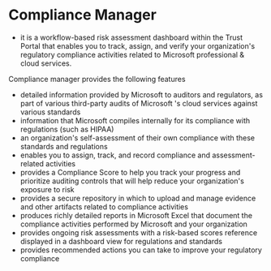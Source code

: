 # Compliance Manager

- it is a workflow-based risk assessment dashboard within the Trust Portal that enables you to track, assign, and verify your organization's regulatory compliance activities related to Microsoft professional & cloud services.

Compliance manager provides the following features

- detailed information provided by Microsoft to auditors and regulators, as part of various third-party audits of Microsoft 's cloud services against various standards
- information that Microsoft compiles internally for its compliance with regulations (such as HIPAA)
- an organization's self-assessment of their own compliance with these standards and regulations
- enables you to assign, track, and record compliance and assessment-related activities
- provides a Compliance Score to help you track your progress and prioritize auditing controls that will help reduce your organization's exposure to risk
- provides a secure repository in which to upload and manage evidence and other artifacts related to compliance activities
- produces richly detailed reports in Microsoft Excel that document the compliance activities performed by Microsoft and your organization
- provides ongoing risk assessments with a risk-based scores reference displayed in a dashboard view for regulations and standards
- provides recommended actions you can take to improve your regulatory compliance